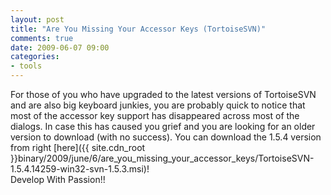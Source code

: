 ```yaml
---
layout: post
title: "Are You Missing Your Accessor Keys (TortoiseSVN)"
comments: true
date: 2009-06-07 09:00
categories:
- tools
---
```


For those of you who have upgraded to the latest versions of TortoiseSVN and are also big keyboard junkies, you are probably quick to notice that most of the accessor key support has disappeared across most of the dialogs. In case this has caused you grief and you are looking for an older version to download (with no success). You can download the 1.5.4 version from right [here]({{ site.cdn_root }}binary/2009/june/6/are_you_missing_your_accessor_keys/TortoiseSVN-1.5.4.14259-win32-svn-1.5.3.msi)!  
Develop With Passion!!




